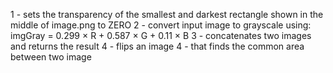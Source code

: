 1 - sets the transparency of the smallest and darkest rectangle shown in the middle of image.png to ZERO
2 - convert input image to grayscale using: imgGray = 0.299 × R + 0.587 × G + 0.11 × B
3 - concatenates two images and returns the result
4 - flips an image
4 - that finds the common area between two image
